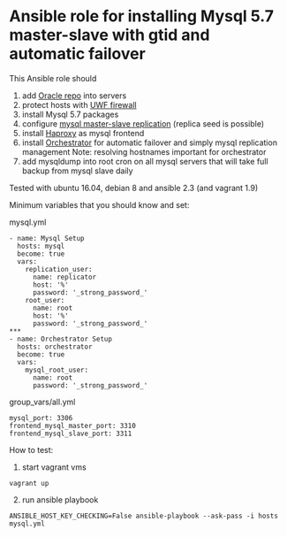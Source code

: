 # Ansible role for installing Mysql 5.7 master-slave with gtid and automatic failover

This Ansible role should
1) add [Oracle repo](https://dev.mysql.com/downloads/repo/apt/) into servers
2) protect hosts with [UWF firewall](https://en.wikipedia.org/wiki/Uncomplicated_Firewall)
3) install Mysql 5.7 packages
4) configure [mysql master-slave replication](https://dev.mysql.com/doc/refman/5.7/en/replication.html) (replica seed is possible)
5) install [Haproxy](https://en.wikipedia.org/wiki/HAProxy) as mysql frontend
6) install [Orchestrator](https://github.com/github/orchestrator) for automatic failover and simply mysql replication management
Note: resolving hostnames important for orchestrator
8) add mysqldump into root cron on all mysql servers that will take full backup from mysql slave daily

Tested with ubuntu 16.04, debian 8 and ansible 2.3 (and vagrant 1.9)

Minimum variables that you should know and set:

mysql.yml
```
- name: Mysql Setup
  hosts: mysql
  become: true
  vars:
    replication_user:
      name: replicator
      host: '%'
      password: '_strong_password_'
    root_user:
      name: root
      host: '%'
      password: '_strong_password_'
***
- name: Orchestrator Setup
  hosts: orchestrator
  become: true
  vars:
    mysql_root_user:
      name: root
      password: '_strong_password_'
```

group_vars/all.yml
```
mysql_port: 3306
frontend_mysql_master_port: 3310
frontend_mysql_slave_port: 3311
```

How to test:
1) start vagrant vms
```
vagrant up
```
2) run ansible playbook
```
ANSIBLE_HOST_KEY_CHECKING=False ansible-playbook --ask-pass -i hosts mysql.yml
```